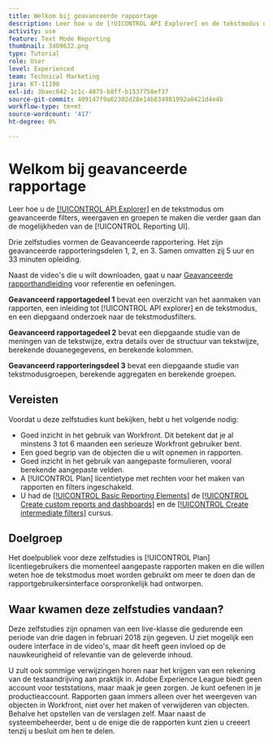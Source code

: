 ```yaml
---
title: Welkom bij geavanceerde rapportage
description: Leer hoe u de [!UICONTROL API Explorer] en de tekstmodus om geavanceerde filters, weergaven en groepen te maken die verder gaan dan de mogelijkheden van de [!UICONTROL Reporting UI].
activity: use
feature: Text Mode Reporting
thumbnail: 3409632.png
type: Tutorial
role: User
level: Experienced
team: Technical Marketing
jira: KT-11198
exl-id: 3baec042-1c1c-4075-b8ff-b1537758ef37
source-git-commit: 409147f9a62302d28e14b834981992a0421d4e4b
workflow-type: tm+mt
source-wordcount: '417'
ht-degree: 0%

---
```


# Welkom bij geavanceerde rapportage

Leer hoe u de [[!UICONTROL API Explorer]](https://developer.adobe.com/workfront/api-explorer/) en de tekstmodus om geavanceerde filters, weergaven en groepen te maken die verder gaan dan de mogelijkheden van de [!UICONTROL Reporting UI].

Drie zelfstudies vormen de Geavanceerde rapportering. Het zijn geavanceerde rapporteringsdelen 1, 2, en 3. Samen omvatten zij 5 uur en 33 minuten opleiding.

Naast de video&#39;s die u wilt downloaden, gaat u naar [Geavanceerde rapporthandleiding](/help/assets/advanced-reporting-manual.pdf) voor referentie en oefeningen.

**Geavanceerd rapportagedeel 1** bevat een overzicht van het aanmaken van rapporten, een inleiding tot [!UICONTROL API explorer] en de tekstmodus, en een diepgaand onderzoek naar de tekstmodusfilters.

**Geavanceerd rapportagedeel 2** bevat een diepgaande studie van de meningen van de tekstwijze, extra details over de structuur van tekstwijze, berekende douanegegevens, en berekende kolommen.

**Geavanceerd rapporteringsdeel 3** bevat een diepgaande studie van tekstmodusgroepen, berekende aggregaten en berekende groepen.

## Vereisten

Voordat u deze zelfstudies kunt bekijken, hebt u het volgende nodig:

* Goed inzicht in het gebruik van Workfront. Dit betekent dat je al minstens 3 tot 6 maanden een serieuze Workfront gebruiker bent.
* Een goed begrip van de objecten die u wilt opnemen in rapporten.
* Goed inzicht in het gebruik van aangepaste formulieren, vooral berekende aangepaste velden.
* A [!UICONTROL Plan] licentietype met rechten voor het maken van rapporten en filters ingeschakeld.
* U had de [[!UICONTROL Basic Reporting Elements]](https://experienceleague.adobe.com/docs/courses/using/workfront-u-1-2022-1-reporting.html) de [[!UICONTROL Create custom reports and dashboards]](https://experienceleague.adobe.com/docs/courses/using/workfront-u-1-2022-3-reporting.html) en de [[!UICONTROL Create intermediate filters]](https://experienceleague.adobe.com/docs/courses/using/workfront-u-1-2022-2-reporting.html) cursus.

## Doelgroep

Het doelpubliek voor deze zelfstudies is [!UICONTROL Plan] licentiegebruikers die momenteel aangepaste rapporten maken en die willen weten hoe de tekstmodus moet worden gebruikt om meer te doen dan de rapportgebruikersinterface oorspronkelijk had ontworpen.

## Waar kwamen deze zelfstudies vandaan?

Deze zelfstudies zijn opnamen van een live-klasse die gedurende een periode van drie dagen in februari 2018 zijn gegeven. U ziet mogelijk een oudere interface in de video&#39;s, maar dit heeft geen invloed op de nauwkeurigheid of relevantie van de geleverde inhoud.

U zult ook sommige verwijzingen horen naar het krijgen van een rekening van de testaandrijving aan praktijk in. Adobe Experience League biedt geen account voor teststations, maar maak je geen zorgen. Je kunt oefenen in je productieaccount. Rapporten gaan immers alleen over het weergeven van objecten in Workfront, niet over het maken of verwijderen van objecten. Behalve het opstellen van de verslagen zelf. Maar naast de systeembeheerder, bent u de enige die de rapporten kunt zien u creeert tenzij u besluit om hen te delen.
